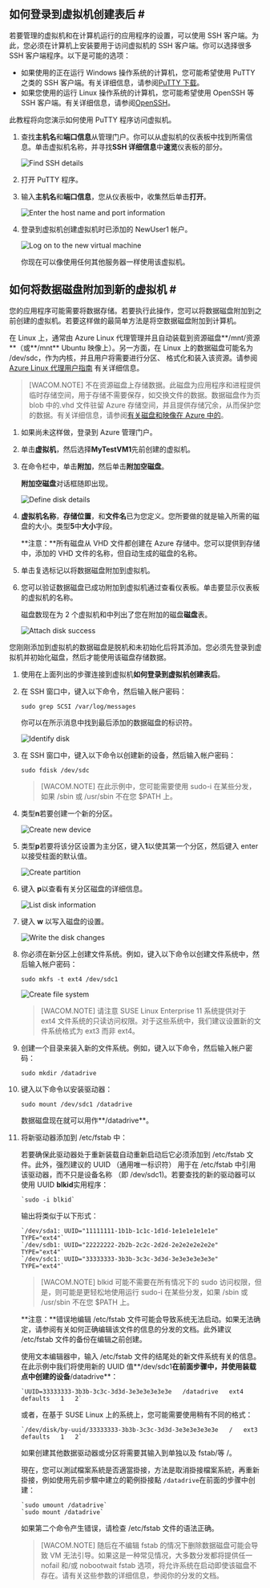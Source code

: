 

## <a id="logon"> </a>如何登录到虚拟机创建表后 # #

若要管理的虚拟机和在计算机运行的应用程序的设置，可以使用 SSH 客户端。为此，您必须在计算机上安装要用于访问虚拟机的 SSH 客户端。你可以选择很多 SSH 客户端程序。以下是可能的选项：

- 如果使用的正在运行 Windows 操作系统的计算机，您可能希望使用 PuTTY 之类的 SSH 客户端。有关详细信息，请参阅[PuTTY 下载](http://www.chiark.greenend.org.uk/~sgtatham/putty/download.html)。
- 如果您使用的运行 Linux 操作系统的计算机，您可能希望使用 OpenSSH 等 SSH 客户端。有关详细信息，请参阅[OpenSSH](http://www.openssh.org/)。

此教程将向您演示如何使用 PuTTY 程序访问虚拟机。

1. 查找**主机名**和**端口信息**从管理门户。你可以从虚拟机的仪表板中找到所需信息。单击虚拟机名称，并寻找**SSH 详细信息**中**速览**仪表板的部分。

	![Find SSH details](./media/virtual-machines-Linux-tutorial-log-on-attach-disk/SSHdetails.png)

2. 打开 PuTTY 程序。

3. 输入**主机名**和**端口信息**，您从仪表板中，收集然后单击**打开**。

	![Enter the host name and port information](./media/virtual-machines-Linux-tutorial-log-on-attach-disk/putty.png)

4. 登录到虚拟机创建虚拟机时已添加的 NewUser1 帐户。

	![Log on to the new virtual machine](./media/virtual-machines-Linux-tutorial-log-on-attach-disk/sshlogin.png)

	你现在可以像使用任何其他服务器一样使用该虚拟机。


## <a id="attachdisk"> </a>如何将数据磁盘附加到新的虚拟机 # #

您的应用程序可能需要将数据存储。若要执行此操作，您可以将数据磁盘附加到之前创建的虚拟机。若要这样做的最简单方法是将空数据磁盘附加到计算机。

在 Linux 上，通常由 Azure Linux 代理管理并且自动装载到资源磁盘**/mnt/资源**（或**/mnt** Ubuntu 映像上）。另一方面，在 Linux 上的数据磁盘可能名为 /dev/sdc，作为内核，并且用户将需要进行分区、 格式化和装入该资源。请参阅[Azure Linux 代理用户指南](/documentation/articles/virtual-machines-linux-agent-user-guide/) 有关详细信息。

>[WACOM.NOTE] 不在资源磁盘上存储数据。此磁盘为应用程序和进程提供临时存储空间，用于存储不需要保存，如交换文件的数据。数据磁盘作为页 blob 中的.vhd 文件驻留 Azure 存储空间，并且提供存储冗余，从而保护您的数据。有关详细信息，请参阅[有关磁盘和映像在 Azure 中的](http://msdn.microsoft.com/zh-cn/library/jj672979.aspx)。

1. 如果尚未这样做，登录到 Azure 管理门户。

2. 单击**虚拟机**，然后选择**MyTestVM1**先前创建的虚拟机。

3. 在命令栏中，单击**附加**，然后单击**附加空磁盘**。
	
	**附加空磁盘**对话框随即出现。

	![Define disk details](./media/virtual-machines-Linux-tutorial-log-on-attach-disk/attachnewdisklinux.png)

4. **虚拟机名称**，**存储位置**，和**文件名**已为您定义。您所要做的就是输入所需的磁盘的大小。类型**5**中**大小**字段。

	**注意：**所有磁盘从 VHD 文件都创建在 Azure 存储中。您可以提供到存储中，添加的 VHD 文件的名称，但自动生成的磁盘的名称。

5. 单击复选标记以将数据磁盘附加到虚拟机。

6. 您可以验证数据磁盘已成功附加到虚拟机通过查看仪表板。单击要显示仪表板的虚拟机的名称。

	磁盘数现在为 2 个虚拟机和中列出了您在附加的磁盘**磁盘**表。

	![Attach disk success](./media/virtual-machines-Linux-tutorial-log-on-attach-disk/attachemptysuccess.png)


您刚刚添加到虚拟机的数据磁盘是脱机和未初始化后将其添加。您必须先登录到虚拟机并初始化磁盘，然后才能使用该磁盘存储数据。

1. 使用在上面列出的步骤连接到虚拟机**如何登录到虚拟机创建表后**。


2. 在 SSH 窗口中，键入以下命令，然后输入帐户密码：

	`sudo grep SCSI /var/log/messages`

	你可以在所示消息中找到最后添加的数据磁盘的标识符。

	![Identify disk](./media/virtual-machines-Linux-tutorial-log-on-attach-disk/diskmessages.png)


3. 在 SSH 窗口中，键入以下命令以创建新的设备，然后输入帐户密码：

	`sudo fdisk /dev/sdc`

	>[WACOM.NOTE] 在此示例中，您可能需要使用 sudo-i 在某些分发，如果 /sbin 或 /usr/sbin 不在您 $PATH 上。


4. 类型**n**若要创建一个新的分区。

	![Create new device](./media/virtual-machines-Linux-tutorial-log-on-attach-disk/diskpartition.png)


5. 类型**p**若要将该分区设置为主分区，键入**1**以使其第一个分区，然后键入 enter 以接受柱面的默认值。

	![Create partition](./media/virtual-machines-Linux-tutorial-log-on-attach-disk/diskcylinder.png)


6. 键入 **p**以查看有关分区磁盘的详细信息。

	![List disk information](./media/virtual-machines-Linux-tutorial-log-on-attach-disk/diskinfo.png)


7. 键入 **w** 以写入磁盘的设置。

	![Write the disk changes](./media/virtual-machines-Linux-tutorial-log-on-attach-disk/diskwrite.png)


8. 你必须在新分区上创建文件系统。例如，键入以下命令以创建文件系统中，然后输入帐户密码：

	`sudo mkfs -t ext4 /dev/sdc1`

	![Create file system](./media/virtual-machines-Linux-tutorial-log-on-attach-disk/diskfilesystem.png)

	>[WACOM.NOTE] 请注意 SUSE Linux Enterprise 11 系统提供对于 ext4 文件系统的只读访问权限。对于这些系统中，我们建议设置新的文件系统格式为 ext3 而非 ext4。


9. 创建一个目录来装入新的文件系统。例如，键入以下命令，然后输入帐户密码：

	`sudo mkdir /datadrive`


10. 键入以下命令以安装驱动器：

	`sudo mount /dev/sdc1 /datadrive`

	数据磁盘现在就可以用作**/datadrive**。


11. 将新驱动器添加到 /etc/fstab 中：

	若要确保此驱动器处于重新装载自动重新启动后它必须添加到 /etc/fstab 文件。此外，强烈建议的 UUID （通用唯一标识符） 用于在 /etc/fstab 中引用该驱动器，而不只是设备名称 （即 /dev/sdc1)。若要查找的新的驱动器可以使用 UUID **blkid**实用程序：
	
		`sudo -i blkid`

	输出将类似于以下形式：

		`/dev/sda1: UUID="11111111-1b1b-1c1c-1d1d-1e1e1e1e1e1e" TYPE="ext4"`
		`/dev/sdb1: UUID="22222222-2b2b-2c2c-2d2d-2e2e2e2e2e2e" TYPE="ext4"`
		`/dev/sdc1: UUID="33333333-3b3b-3c3c-3d3d-3e3e3e3e3e3e" TYPE="ext4"`

	>[WACOM.NOTE] blkid 可能不需要在所有情况下的 sudo 访问权限，但是，则可能是更轻松地使用运行 sudo-i 在某些分发，如果 /sbin 或 /usr/sbin 不在您 $PATH 上。

	**注意：**错误地编辑 /etc/fstab 文件可能会导致系统无法启动。如果无法确定，请参阅有关如何正确编辑该文件的信息的分发的文档。此外建议 /etc/fstab 文件的备份在编辑之前创建。

	使用文本编辑器中，输入 /etc/fstab 文件的结尾处的新文件系统有关的信息。在此示例中我们将使用新的 UUID 值**/dev/sdc1**在前面步骤中，并使用装载点中创建的设备**/datadrive**：

		`UUID=33333333-3b3b-3c3c-3d3d-3e3e3e3e3e3e   /datadrive   ext4   defaults   1   2`

	或者，在基于 SUSE Linux 上的系统上，您可能需要使用稍有不同的格式：

		`/dev/disk/by-uuid/33333333-3b3b-3c3c-3d3d-3e3e3e3e3e3e   /   ext3   defaults   1   2`

	如果创建其他数据驱动器或分区将需要其输入到单独以及 fstab/等 /。

	現在，您可以測試檔案系統是否適當掛接，方法是取消掛接檔案系統，再重新掛接，例如使用先前步驟中建立的範例掛接點 `/datadrive`在前面的步骤中创建：

		`sudo umount /datadrive`
		`sudo mount /datadrive`

	如果第二个命令产生错误，请检查 /etc/fstab 文件的语法正确。


	>[WACOM.NOTE] 随后在不编辑 fstab 的情况下删除数据磁盘可能会导致 VM 无法引导。如果这是一种常见情况，大多数分发都将提供任一 nofail 和/或 nobootwait fstab 选项，将允许系统在启动即使该磁盘不存在。请有关这些参数的详细信息，参阅你的分发的文档。


